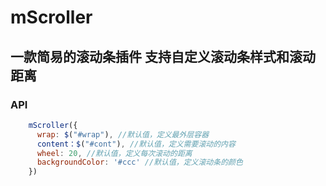 # mScroller
## 一款简易的滚动条插件 支持自定义滚动条样式和滚动距离
### API
``` JavaScript
    mScroller({
      wrap: $("#wrap"), //默认值，定义最外层容器
      content：$("#cont"), //默认值，定义需要滚动的内容
      wheel: 20, //默认值，定义每次滚动的距离
      backgroundColor: '#ccc' //默认值，定义滚动条的颜色
    })
``` 

